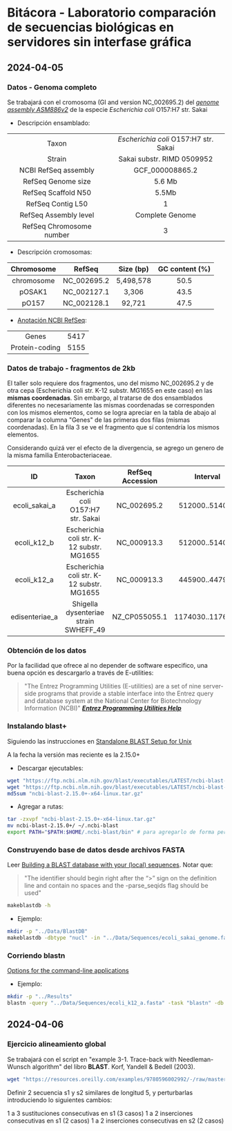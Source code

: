 # Bitácora - Laboratorio comparación de secuencias biológicas en servidores sin interfase gráfica


## 2024-04-05

### Datos - Genoma completo 

Se trabajará con el cromosoma (GI and version NC_002695.2) del _[genome assembly ASM886v2](https://www.ncbi.nlm.nih.gov/datasets/genome/GCF_000008865.2/)_ de la especie _Escherichia coli_ O157:H7 str. Sakai

- Descripción ensamblado:

|||
| :-: | :-: |
| Taxon | _Escherichia coli_ O157:H7 str. Sakai |
| Strain | Sakai substr. RIMD 0509952 |
| NCBI RefSeq assembly | GCF_000008865.2 |
| RefSeq Genome size | 	5.6 Mb |
| RefSeq Scaffold N50 | 5.5Mb |
| RefSeq Contig L50 | 1 |
| RefSeq Assembly level | Complete Genome |
| RefSeq Chromosome number | 3 |

- Descripción cromosomas:

| Chromosome | RefSeq | Size (bp) | GC content (%) |
| :-: | :-: | :-: | :-: |
| chromosome | NC_002695.2 | 5,498,578 | 50.5 |
| pOSAK1 | NC_002127.1 | 3,306 | 43.5 |
| pO157 | NC_002128.1 | 92,721 | 47.5 |


- [Anotación NCBI RefSeq](https://www.ncbi.nlm.nih.gov/datasets/gene/GCF_000008865.2/):

|||
|:-:|:-:|
| Genes | 5417 |
| Protein-coding | 5155 | 


### Datos de trabajo - fragmentos de 2kb

El taller solo requiere dos fragmentos, uno del mismo NC_002695.2 y de otra cepa (Escherichia coli str. K-12 substr. MG1655 en este caso) en las __mismas coordenadas__. Sin embargo, al tratarse de dos ensamblados diferentes no necesariamente las mismas coordenadas se corresponden con los mismos elementos, como se logra apreciar en la tabla de abajo al comparar la columna "Genes" de las primeras dos filas (mismas coordenadas). En la fila 3 se ve el fragmento que sí contendría los mismos elementos.

Considerando quizá ver el efecto de la divergencia, se agrego un genero de la misma familia Enterobacteriaceae.

| ID | Taxon | RefSeq Accession | Interval | Genes |
| :-: | :-: | :-: | :-: | :-: |
| ecoli_sakai_a| Escherichia coli O157:H7 str. Sakai| NC_002695.2 | 512000..514000 | yajR (-), cyoE (-), cyoD (-) |
| ecoli_k12_b| Escherichia coli str. K-12 substr. MG1655 | NC_000913.3 | 512000..514000 | glsaA (+), ybaT (+), cuerR   (+)|
| ecoli_k12_a| Escherichia coli str. K-12 substr. MG1655 | NC_000913.3 | 445900..447900  | yajR (-), cyoE (-), cyoD(-) |
| edisenteriae_a| Shigella dysenteriae strain SWHEFF_49| NZ_CP055055.1 | 1174030..1176030| HUZ68_RS05625 (-), cyoE (-), 	HUZ68_RS05635(-)| 



### Obtención de los datos  

Por la facilidad que ofrece al no depender de software especifico, una buena opción es descargarlo a través de E-utilities:

> "The Entrez Programming Utilities (E-utilities) are a set of nine server-side programs that provide a stable interface into the Entrez query and database system at the National Center for Biotechnology Information (NCBI)"
> ___[Entrez Programming Utilities Help](https://www.ncbi.nlm.nih.gov/books/NBK25497/)___

### Instalando blast+

Siguiendo las instrucciones en [Standalone BLAST Setup for Unix](https://www.ncbi.nlm.nih.gov/books/NBK52640/)

A la fecha la versión mas reciente es la 2.15.0+

- Descargar ejecutables:

```bash
wget "https://ftp.ncbi.nlm.nih.gov/blast/executables/LATEST/ncbi-blast-2.15.0+-x64-linux.tar.gz.md5"
wget "https://ftp.ncbi.nlm.nih.gov/blast/executables/LATEST/ncbi-blast-2.15.0+-x64-linux.tar.gz"
md5sum "ncbi-blast-2.15.0+-x64-linux.tar.gz"
```

- Agregar a rutas:

```bash
tar -zxvpf "ncbi-blast-2.15.0+-x64-linux.tar.gz"
mv ncbi-blast-2.15.0+/ ~/.ncbi-blast
export PATH="$PATH:$HOME/.ncbi-blast/bin" # para agregarlo de forma permanente, puede agregarse esta linea a .bashrc
```


### Construyendo base de datos desde archivos FASTA

Leer [Building a BLAST database with your (local) sequences](https://www.ncbi.nlm.nih.gov/books/NBK569841/). Notar que:

> "The identifier should begin right after the “>” sign on the definition line and contain no spaces and the -parse_seqids flag should be used"

```bash
makeblastdb -h
```

- Ejemplo:

```bash
mkdir -p "../Data/BlastDB"
makeblastdb -dbtype "nucl" -in "../Data/Sequences/ecoli_sakai_genome.fasta" -parse_seqids -title "E. Coli. str Sakai - single sequence" -out "../Data/BlastDB/ecoli_sakai_genome_single" -taxid 386585 -logfile "../Data/BlastDB/ecoli_sakai_genome.makeblastdb.log"
```

### Corriendo blastn

[Options for the command-line applications](https://www.ncbi.nlm.nih.gov/books/NBK279684/#appendices.Options_for_the_commandline_a)

- Ejemplo:

```bash
mkdir -p "../Results"
blastn -query "../Data/Sequences/ecoli_k12_a.fasta" -task "blastn" -db "../Data/BlastDB/ecoli_sakai_genome_single" -out "../Results/prueba_blast" -evalue 0.05 -word_size 11 -gapopen 5 -gapextend 2 -reward 2 -penalty -3 -outfmt 7
```

## 2024-04-06

### Ejercicio alineamiento global

Se trabajará con el script en "example 3-1. Trace-back with Needleman-Wunsch algorithm" del libro __BLAST__. Korf, Yandell & Bedell (2003).

```bash
wget "https://resources.oreilly.com/examples/9780596002992/-/raw/master/examples/Ch3/example3-1.pl" -O "NW_book_blast_korf.pl"
```

Definir 2 secuencia s1 y s2 similares de longitud 5, y perturbarlas introduciendo lo siguientes cambios:

1 a 3 sustituciones consecutivas en s1 (3 casos)
1 a 2 inserciones consecutivas en s1 (2 casos)
1 a 2 inserciones consecutivas en s2 (2 casos)
